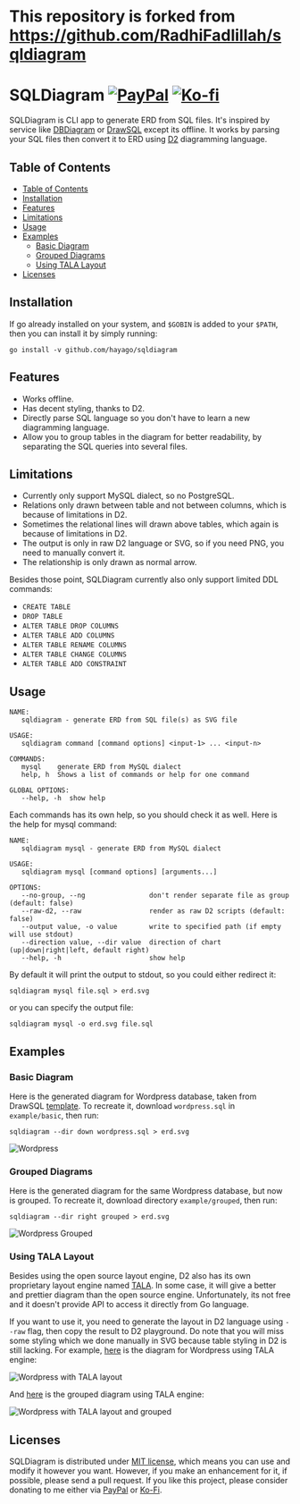 # This repository is forked from https://github.com/RadhiFadlillah/sqldiagram

# SQLDiagram [![PayPal][paypal-badge]][paypal] [![Ko-fi][kofi-badge]][kofi]

SQLDiagram is CLI app to generate ERD from SQL files. It's inspired by service like [DBDiagram] or [DrawSQL] except its offline. It works by parsing your SQL files then convert it to ERD using [D2] diagramming language.

## Table of Contents

- [Table of Contents](#table-of-contents)
- [Installation](#installation)
- [Features](#features)
- [Limitations](#limitations)
- [Usage](#usage)
- [Examples](#examples)
  - [Basic Diagram](#basic-diagram)
  - [Grouped Diagrams](#grouped-diagrams)
  - [Using TALA Layout](#using-tala-layout)
- [Licenses](#licenses)

## Installation

If go already installed on your system, and `$GOBIN` is added to your `$PATH`, then you can install it by simply running:

```
go install -v github.com/hayago/sqldiagram
```

## Features

- Works offline.
- Has decent styling, thanks to D2.
- Directly parse SQL language so you don't have to learn a new diagramming language.
- Allow you to group tables in the diagram for better readability, by separating the SQL queries into several files.

## Limitations

- Currently only support MySQL dialect, so no PostgreSQL.
- Relations only drawn between table and not between columns, which is because of limitations in D2.
- Sometimes the relational lines will drawn above tables, which again is because of limitations in D2.
- The output is only in raw D2 language or SVG, so if you need PNG, you need to manually convert it.
- The relationship is only drawn as normal arrow.

Besides those point, SQLDiagram currently also only support limited DDL commands:

- `CREATE TABLE`
- `DROP TABLE`
- `ALTER TABLE DROP COLUMNS`
- `ALTER TABLE ADD COLUMNS`
- `ALTER TABLE RENAME COLUMNS`
- `ALTER TABLE CHANGE COLUMNS`
- `ALTER TABLE ADD CONSTRAINT`

## Usage

```
NAME:
   sqldiagram - generate ERD from SQL file(s) as SVG file

USAGE:
   sqldiagram command [command options] <input-1> ... <input-n>

COMMANDS:
   mysql    generate ERD from MySQL dialect
   help, h  Shows a list of commands or help for one command

GLOBAL OPTIONS:
   --help, -h  show help
```

Each commands has its own help, so you should check it as well. Here is the help for mysql command:

```
NAME:
   sqldiagram mysql - generate ERD from MySQL dialect

USAGE:
   sqldiagram mysql [command options] [arguments...]

OPTIONS:
   --no-group, --ng                don't render separate file as group (default: false)
   --raw-d2, --raw                 render as raw D2 scripts (default: false)
   --output value, -o value        write to specified path (if empty will use stdout)
   --direction value, --dir value  direction of chart (up|down|right|left, default right)
   --help, -h                      show help
```

By default it will print the output to stdout, so you could either redirect it:

```
sqldiagram mysql file.sql > erd.svg
```

or you can specify the output file:

```
sqldiagram mysql -o erd.svg file.sql
```

## Examples

### Basic Diagram

Here is the generated diagram for Wordpress database, taken from DrawSQL [template][DrawSQL-Wordpress]. To recreate it, download `wordpress.sql` in `example/basic`, then run:

```
sqldiagram --dir down wordpress.sql > erd.svg
```

![Wordpress](example/basic/erd.png)

### Grouped Diagrams

Here is the generated diagram for the same Wordpress database, but now is grouped. To recreate it, download directory `example/grouped`, then run:

```
sqldiagram --dir right grouped > erd.svg
```

![Wordpress Grouped](example/grouped/erd.png)

### Using TALA Layout

Besides using the open source layout engine, D2 also has its own proprietary layout engine named [TALA]. In some case, it will give a better and prettier diagram than the open source engine. Unfortunately, its not free and it doesn't provide API to access it directly from Go language.

If you want to use it, you need to generate the layout in D2 language using `--raw` flag, then copy the result to D2 playground. Do note that you will miss some styling which we done manually in SVG because table styling in D2 is still lacking. For example, [here][play-wp-tala] is the diagram for Wordpress using TALA engine:

![Wordpress with TALA layout](example/tala/basic.png)

And [here][play-wp-tala-grouped] is the grouped diagram using TALA engine:

![Wordpress with TALA layout and grouped](example/tala/grouped.png)

## Licenses

SQLDiagram is distributed under [MIT license][mit], which means you can use and modify it however you want. However, if you make an enhancement for it, if possible, please send a pull request. If you like this project, please consider donating to me either via [PayPal][paypal] or [Ko-Fi][kofi].

[paypal]: https://www.paypal.me/RadhiFadlillah
[paypal-badge]: https://img.shields.io/static/v1?label=&message=PayPal&color=00457C&logo=paypal&logoColor=white
[kofi]: https://ko-fi.com/radhifadlillah
[kofi-badge]: https://img.shields.io/static/v1?label=&message=Ko-fi&color=F16061&logo=ko-fi&logoColor=white
[DBDiagram]: https://dbdiagram.io
[DrawSQL]: https://drawsql.app/
[D2]: https://d2lang.com/
[DrawSQL-Wordpress]: https://drawsql.app/templates/wordpress
[TALA]: https://terrastruct.com/tala/
[play-wp-tala]: https://play.d2lang.com/?script=tFnNbuM2EL7rKYj0nMJ_yToqUCBtkq2BJi0WbtGeBFqkVTaSqFJUYmPrd1_wRxZJyTKZzR4CWDPUaIbz8ZsZRuc8Bp8jADJGm0r9BED60T4AYMElBrOJlpv-x2B2XJ2jGHDWYCk4ROqP4RwKLJ34xpAt9eohOuIwBkzkPYpeqySlRYFLXmAOlRWZpRjU_-UJh5tcfN36hgBhDC6-29xM02l6EXVfFdKHh4cL7akwmRAUg59WH1dPa_C5OxUxqBgpINsnz3gv1movTi7fUoZJVrbLpelnvI_Bn7effv7l9lMre4F5g2Pw629PH9f3f62jg4yRY1Yk7cbV_5CqDgs1nS2mk7FQ6eZfnHp7L93hcEdLWuyDXpIAisHqqY2sJhy_IXWLq_nk5p1SJ1z4RnnTqAjM1gJ9SCfbkehasK3ugrBZ0fr0O06g7TuwEewaAxmUK05wAUlu7oWjb9iYdvX7kBJBjmNwd7u-X68e7x1FkhV8UJnSkmMRh-PoM2QFVIAzvl9VjL5gNOhbJs30FXwvkteXV5DJN9SmRgA0NWZ-eOoOdyBCplfLyRyNIEQeNk_8l7CwAqvzJjOfpS1dFnSQ3dkN83uy_XB9jUf89nQZ0QKS0nSygqJctM_dxoZzy2R-fQOn78Qto3n4Om4Rpzk8uilaYLR8p-gkoXyb6GqSlU1omVvM58sUjgSnrPqGdw5lAHDCc9N3ffhzmtnvSWmPLBnOSM0xE0RkUBpMOXkRLXtfimOwXj39rXhGryO0HNrXQbwE7uc1mi3RWJn1LEASJ20l8cCKXN-rA0dprwhIzbECGNmQCp0kU4R3KWYVt4U1h1y0tX2K72sqUmZDYmGngnX9ShnqKVyi5TQRdjovSJmJrJtOFRSRLXGwYGlGdyPZklwjzN0Wu26N5iNrCLLxVTZmK9dutFMhlZukwCdrZ0obo3QqnKpTwRSwc5qFQRbOpikc6508Ids7rHazsslpZtCIIAsBzMETrcKilezdA_tcPF1ejdV5ZdWX0PRqF4da7BIxALDhNKcQuYVV0FloJOeGLc-8jPCrOHc9YUnEIG_HO8zGUuo0rFJ2gqal7jQHS3XLEBoipK5yuHf235jw2pHqnYc7v3HtKzqXzu8ufoTrlJFKTesm97jt8hAH5KR8DgXYuZFQ2PQNXq51sCBlLpSU0QJmfam6rumJrX1xdC-kJpu8b4q-ltivcsrlgjtFWVH7q2KpUK-jUGvxQJCU4zoGj_d3qz8eddrUYvOAdVQQ3oWenXCbkDbUf-B66wAvVoDLH4E90st7s_h4ofWDivX7LiBNeqfucLRF9-ifNasP_GHUatvu-Vszr2O0ET3hnQ9UHT770iPUEQ2Kw4CNtuD42zDnP2OfvYzoCdAes0Kj0YOW0XuHxqK774NrwNuFo4FegQndEQsjkpxDg7EQ0pLG27O72-0uNzRHlyVFQvX_hWQYfWs8jQBQ_xlQvy0O0hf8MZhE_ftmJbNurg_RIfoSAAD__w%3D%3D&layout=tala&
[play-wp-tala-grouped]: https://play.d2lang.com/?script=tFjbbuM2E773UxD5r3_DOWzSsECBdOPsCl07i8RbtFcCLVFaNpKoklSyxiLvXvCgI2lbku2LAPGMOMOZ-eZEE3MIfk4AiBktcv0vAOoe5Q8AWnCB4GJm6M37Q3BRfZ2EEAhWYEV4n-g_hhMksbRFh0uWPvo-qXAIAZNxnwQ0TXEmOAQfHxeL-XL1rOQog6A2ZdLRICEIwdn_IhxdRBdnk1qnpK5vz4PzQFNrULY58jZvuW90p1igyhSJDwj4v4kv0DrBLvtK_U1NzRs8PDycVUYDIMX7JITgd--Tt1yBn3VmQpAzkiK28V_wRn9t7rT1QEQZJnFWH1DiX_AGgj_vnj5-vnuqqa8oKTAEXx6Xn1bzv1aW4fyEVpd2ePcDDc8p337Ksr48hQpZQiAwdnYZPk4RSdou6nxRsN1876ubHSKBIbi_W81X3mJusfw4FVvYAc0EllZZl35BLEUQeMuOLXnO6CsOt9wzVsJcLLGR4XVxcsTUKe1sxSo4Zn3hJ1NaVmMOwRdv-ceA3I2iGxx2cze4uDqfOXO35hgIG63D8dvUsQO_Un7_rFVfWwhS1Ayl2EEmKYpddN0iHAzZxRnJde20uK-Ek3XiEkjfMsx6ZpM6wJAgWVyjT9uWSzCHHSTr77HTbCpkP1rM771viwrg-oBER31AYoiK75hxCB5Xn-dPg1C0xmurA1x9uJzdOjtAxTEo4iTOinxcHWxo2YEjraE_kkKaItKJcI5kI21SBBFJu7KbvE1o3D2t6I76x3BMuMDMiioKBHl1RFvRMQQrb_l3CQ7zLaGZuwe5uo9WzPSphMYn9H7v7uPwT7fgrxMaN-KooyUr_BZHGmupStlTQkxr6A8x871dmAzDHhsAQIWgCUVhN3Flt-YQfH18HjK43UQY33TT9iq8CWaRK21rjvGp0Trco00dx4CNGlbK2aNXiVUnHDNDRXcMDIpXTQutuCiWqQZtIv4RYJaLLpkLJAruHgZcvJxksZshpeWI8zfKQgfLhpegfq46S30jksUya9pXTGlIImKVnxZvj5f8iCQmI213tWeePfGKCxJ2y1pW-GqNqnukDoM1ZekrkxTvmMACWrQGsAbExy4mPVE-bDFRtpxqK3mfcKLmhWdvNR9QSGZRGF11C8n5h19ml6GrkNScqv8LPNbLTTVH87K80Gl3P6nhhOYeddCRwBCYpVyWiKfFQGCgLjBm0c31NXYBo-YYL0mtfvnOwb-TcTNiU-GuBr7-BwcDkktdTqAfNKPpZuCxVuFqGHtK-5Ti3sCwGwdPirjTSqRE887VrZySNzanexo0LKd3mn-UnG4B4tSB3Au8Ax1Q29F0QGv9bfd0-wnD7qnvE7kGcQi-PQ9aMGfRbRRZdeTy-hadO-tIxTGRMVpHRKSh4xiT6s7tMEecO8gZCbCdjdv2SUW33kAUdeuqqbi7dkj1QTl-VlsX4XmCNtaI2fD56ALQz-3FsAow5EltxOxUPudO22_a4P-_AQdLwtFgv2xwv2p3TK1XdKdsLgWrFWza2MUOF6lyZdpImv4i1WvgtHwWHCfMPAyanbYybZwwM4K7hA33nFtYGeID5Kmhe9qYg6W8FrGPODMZmlFt6pyepOA2u9Gu9mow7WmvhuGucEsuXdEiHiCvMvZAoS0clpccDk5T5N4n_wUAAP__&layout=tala&
[mit]: https://choosealicense.com/licenses/mit/
